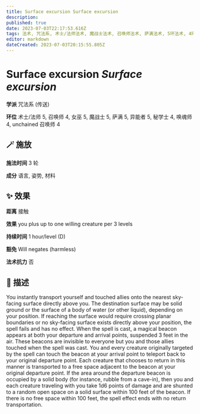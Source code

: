 ```yaml
---
title: Surface excursion Surface excursion
description: 
published: true
date: 2023-07-03T22:17:53.616Z
tags: 法术, 咒法系, 术士/法师法术, 魔战士法术, 召唤师法术, 萨满法术, 5环法术, 4环法术, 女巫法术, 秘学士法术, unchained 召唤师法术, 异能者法术, 唤魂师法术, 传送
editor: markdown
dateCreated: 2023-07-03T20:15:55.805Z
---
```


# **Surface excursion** *Surface excursion*

**学派** 咒法系 (传送) 

**环位** 术士/法师 5, 召唤师 4, 女巫 5, 魔战士 5, 萨满 5, 异能者 5, 秘学士 4, 唤魂师 4, unchained 召唤师 4

## 🪄 施放

**施法时间** 3 轮

**成分** 语言, 姿势, 材料

## ✨ 效果  

**距离** 接触 

**效果** you plus up to one willing creature per 3 levels 

**持续时间** 1 hour/level (D) 

**豁免** Will negates (harmless)

**法术抗力** 否

## 📖 描述

You instantly transport yourself and touched allies onto the nearest sky-facing surface directly above you. The destination surface may be solid ground or the surface of a body of water (or other liquid), depending on your position. If reaching the surface would require crossing planar boundaries or no sky-facing surface exists directly above your position, the spell fails and has no effect.  When the spell is cast, a magical beacon appears at both your departure and arrival points, suspended 3 feet in the air. These beacons are invisible to everyone but you and those allies touched when the spell was cast. You and every creature originally targeted by the spell can touch the beacon at your arrival point to teleport back to your original departure point. Each creature that chooses to return in this manner is transported to a free space adjacent to the beacon at your original departure point. If the area around the departure beacon is occupied by a solid body (for instance, rubble from a cave-in), then you and each creature traveling with you take 1d6 points of damage and are shunted to a random open space on a solid surface within 100 feet of the beacon. If there is no free space within 100 feet, the spell effect ends with no return transportation.
    